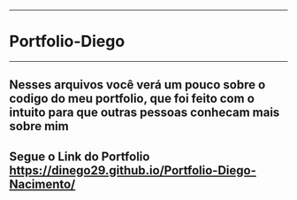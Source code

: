 ------------------------------------------
# Portfolio-Diego
------------------------------------------
 Nesses arquivos você verá um pouco 
 sobre o codigo do meu portfolio, que 
 foi feito com o intuito para que outras
 pessoas conhecam mais sobre mim
 -----------------------------------------
 Segue o Link do Portfolio
 https://dinego29.github.io/Portfolio-Diego-Nacimento/
------------------------------------------
